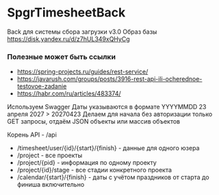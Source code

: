 # SpgrTimesheetBack
Back для системы сбора загрузки v3.0
Образ базы https://disk.yandex.ru/d/z7hUL349xQHyCg
### Полезные может быть ссылки
- https://spring-projects.ru/guides/rest-service/
- https://javarush.com/groups/posts/3916-rest-api-ili-ocherednoe-testovoe-zadanie
- https://habr.com/ru/articles/483374/

Используем Swagger
Даты указываются в формате YYYYMMDD   23 апреля 2027 > 20270423
Делаем для начала без авторизации только GET запросы, отдаём JSON объекты или массив объектов

Корень API - /api
* /timesheet/user/{id}/{start}/{finish} - данные для одного юзера
* /project - все проекты
* /project/{pid} - информация по одному проекту
* /project/{id}/stage - все стадии конкретного проекта
* /calendar/{start}/{finish} - даты с учётом праздников от старта до финиша включительно
